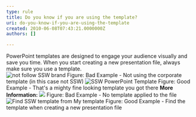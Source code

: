 ```yaml
---
type: rule
title: Do you know if you are using the template?
uri: do-you-know-if-you-are-using-the-template
created: 2010-06-08T07:43:21.0000000Z
authors: []

---
```


 PowerPoint templates are designed to engage your audience visually and save you time. When you start creating a new presentation file, always make sure you use a template. <br> ![not follow SSW brand](/Communication/RulesToBetterPowerpointPresentations/PublishingImages/bad_cover.gif) Figure: Bad Example - Not using the corporate template (in this case not SSW) ![SSW PowerPoint Template](/Communication/RulesToBetterPowerpointPresentations/PublishingImages/good_cover.jpg) Figure: Good Example - That's a mighty fine looking template you got there 
**More Information:**
![](/Communication/RulesToBetterPowerpointPresentations/PublishingImages/noTemplate.jpg) Figure: Bad Example - No template applied to the file ![Find SSW template from My template](/Communication/RulesToBetterPowerpointPresentations/PublishingImages/templateApplied02.gif) Figure: Good Example - Find the template when creating a new presentation file 
